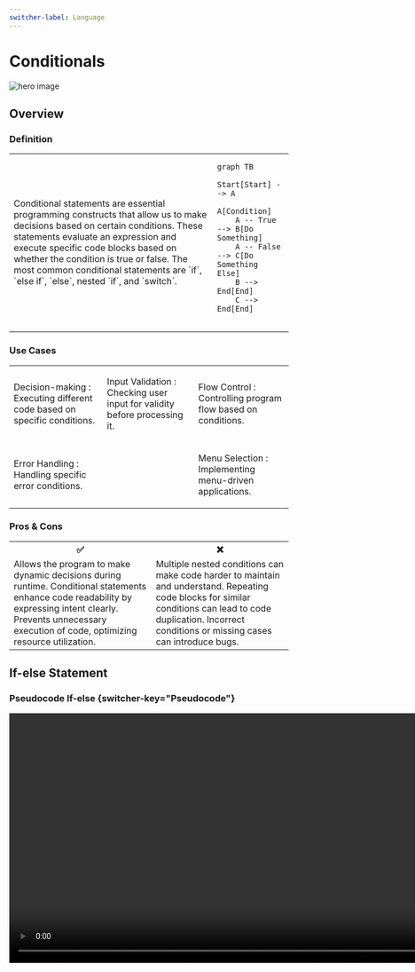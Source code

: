 ```yaml
---
switcher-label: Language
---
```


<show-structure for="chapter,procedure" depth="1"/>

[//]: # (<show-structure for="chapter,procedure" depth="2"/>)

# Conditionals

<img src="https://files.realpython.com/media/t.78f3bacaa261.png" alt="hero image"/>

## Overview

### Definition

<table>
<tr>
<td>
<note>Conditional statements are essential programming constructs that allow us to make decisions based on certain conditions. These statements evaluate an expression and execute specific code blocks based on whether the condition is true or false. The most common conditional statements are `if`, `else if`, `else`, nested `if`, and `switch`.</note>
</td>
<td>

```mermaid
graph TB
    Start[Start] --> A
    A[Condition]
    A -- True --> B[Do Something]
    A -- False --> C[Do Something Else]
    B --> End[End]
    C --> End[End]
    
```

</td>
</tr>
</table>



### Use Cases

<table style="none">
<tr>
<td>

Decision-making
: Executing different code based on specific conditions.

</td>
<td>

Input Validation
: Checking user input for validity before processing it.

</td>
<td>

Flow Control
: Controlling program flow based on conditions.

</td>
</tr>
<tr>
<td>

Error Handling
: Handling specific error conditions.

</td>
<td>



</td>
<td>

Menu Selection
: Implementing menu-driven applications.

</td>
</tr>

</table>



### Pros & Cons

<table>
<tr>
<th>✅</th>
<th>❌</th>
</tr>
<tr>
<td>
<deflist collapsible="true">
    <def title="Improved Control" collapsible="true" default-state="collapsed">
        Allows the program to make dynamic decisions during runtime.
    </def>
    <def title="Readable Code" collapsible="true" default-state="collapsed">
        Conditional statements enhance code readability by expressing intent clearly.
    </def>
    <def title="Saves Resources" collapsible="true" default-state="collapsed">
        Prevents unnecessary execution of code, optimizing resource utilization.
    </def>
</deflist>
</td>
<td>
<deflist collapsible="true">
    <def title="Complexity" collapsible="true" default-state="collapsed">
        Multiple nested conditions can make code harder to maintain and understand.
    </def>
    <def title="Code Duplication" collapsible="true" default-state="collapsed">
        Repeating code blocks for similar conditions can lead to code duplication.
    </def>
    <def title="Potential Bugs" collapsible="true" default-state="collapsed">
        Incorrect conditions or missing cases can introduce bugs.
    </def>
</deflist>
</td>
</tr>
</table>


## If-else Statement

### Pseudocode If-else  {switcher-key="Pseudocode"}

<video src="https://youtu.be/osuzDDlBmRI?feature=shared" preview-src="if-else-statement-syntax.png" width="900"/>

Sample code

```text
if some condition is met, do something
if not met, do something else
```

### C++ If-else  {switcher-key="C++"}

<video src="https://youtu.be/TOx3tPJircc?feature=shared" preview-src="if-else-statement-syntax.png" width="900"/>

Sample code

``` c++
#include <iostream>
using namespace std;

int main() {
    int exam_score;
    int passing_threshold = 60;

    cout << "Enter your exam score: ";
    cin >> exam_score;

    if (exam_score >= passing_threshold) {
        cout << "Congratulations! You passed the exam." << endl;
    } else {
        cout << "Unfortunately, you did not pass the exam. Please try again." << endl;
    }

    return 0;
}
```

### Python If-else  {switcher-key="Python"}

<video src="https://youtu.be/NkVSSMt-h3Y?feature=shared" preview-src="if-else-statement-syntax.png" width="900"/>

Sample code

``` python
passing_threshold = 60

exam_score = int(input("Enter your exam score: "))

if exam_score >= passing_threshold:
    print("Congratulations! You passed the exam.")
else:
    print("Unfortunately, you did not pass the exam. Please try again.")
```

### Java If-else  {switcher-key="Java"}

<video src="https://youtu.be/P6ivQ3QRq0I?feature=shared" preview-src="if-else-statement-syntax.png" width="900"/>

Sample code

``` java
import java.util.Scanner;

public class Main {
    public static void main(String[] args) {
        Scanner scanner = new Scanner(System.in);
        int passing_threshold = 60;

        System.out.print("Enter your exam score: ");
        int exam_score = scanner.nextInt();

        if (exam_score >= passing_threshold) {
            System.out.println("Congratulations! You passed the exam.");
        } else {
            System.out.println("Unfortunately, you did not pass the exam. Please try again.");
        }
    }
}
```

### Golang If-else  {switcher-key="Golang"}

<video src="https://youtu.be/Hjqjff490B8?feature=shared" preview-src="if-else-statement-syntax.png" width="900"/>

Sample code

``` go
package main

import (
    "fmt"
)

func main() {
    var passing_threshold int = 60
    var exam_score int

    fmt.Print("Enter your exam score: ")
    fmt.Scan(&exam_score)

    if exam_score >= passing_threshold {
        fmt.Println("Congratulations! You passed the exam.")
    } else {
        fmt.Println("Unfortunately, you did not pass the exam. Please try again.")
    }
}
```

[//]: # (### Rust If-else  {switcher-key="Rust"})

[//]: # ()
[//]: # (<video src="https://youtu.be/MOa7ulhNYc0?feature=shared" preview-src="if-else-statement-syntax.png" width="900"/>)

[//]: # ()
[//]: # (Sample code)

[//]: # ()
[//]: # (``` rust)

[//]: # (use std::io;)

[//]: # ()
[//]: # (fn main&#40;&#41; {)

[//]: # (    let passing_threshold = 60;)

[//]: # ()
[//]: # (    println!&#40;"Enter your exam score: "&#41;;)

[//]: # (    let mut input = String::new&#40;&#41;;)

[//]: # (    io::stdin&#40;&#41;.read_line&#40;&mut input&#41;.expect&#40;"Failed to read line"&#41;;)

[//]: # (    let exam_score: i32 = input.trim&#40;&#41;.parse&#40;&#41;.expect&#40;"Please enter a valid number"&#41;;)

[//]: # ()
[//]: # (    if exam_score >= passing_threshold {)

[//]: # (        println!&#40;"Congratulations! You passed the exam."&#41;;)

[//]: # (    } else {)

[//]: # (        println!&#40;"Unfortunately, you did not pass the exam. Please try again."&#41;;)

[//]: # (    })

[//]: # (})

[//]: # (```)

### Output : Sample Output

<deflist collapsible="true" default-state="collapsed">
<def title="All Languages">

We prompt the user to enter their exam score and compare it with the `passing_threshold` value of `60`. If the `exam_score` is greater than or equal to `60`, the program outputs a success message indicating that the student passed the exam. Otherwise, it prints a message stating that the student did not pass and should try again.

Assume the user enters `75` as input for all the examples.

Since the input `75` is greater than the passing threshold of `60`, the output is:

<br/>

``` bash
Congratulations! You passed the exam.
```

</def>
</deflist>



## Switch / Match Statement

### Pseudocode Switch / Match {switcher-key="Pseudocode"}

<video src="https://youtu.be/osuzDDlBmRI?feature=shared" preview-src="switch-statement-syntax.png" width="900"/>

```text
condition to be met
    case (validation condition 1)
        // do something
    case (validation condition 2)
        // do something
    case (validation condition ...)
        // do something
    default
        // do this when no other conditions are met
```

### C++ Switch {switcher-key="C++"}

<video src="https://youtu.be/TOx3tPJircc?feature=shared" preview-src="switch-statement-syntax.png" width="900"/>

``` c++
#include <iostream>
using namespace std;

int main() {
    int day_number;

    cout << "Enter a day number (1 to 7): ";
    cin >> day_number;

    switch (day_number) {
        case 1:
            cout << "Sunday" << endl;
            break;
        case 2:
            cout << "Monday" << endl;
            break;
        case 3:
            cout << "Tuesday" << endl;
            break;
        case 4:
            cout << "Wednesday" << endl;
            break;
        case 5:
            cout << "Thursday" << endl;
            break;
        case 6:
            cout << "Friday" << endl;
            break;
        case 7:
            cout << "Saturday" << endl;
            break;
        default:
            cout << "Invalid day number. Please enter a number between 1 and 7." << endl;
            break;
    }

    return 0;
}
```

### Python Match {switcher-key="Python"}

<video src="https://youtu.be/NkVSSMt-h3Y?feature=shared" preview-src="switch-statement-syntax.png" width="900"/>

[//]: # (``` python)

[//]: # ()
[//]: # (```)

### Java Switch {switcher-key="Java"}

<video src="https://youtu.be/P6ivQ3QRq0I?feature=shared" preview-src="switch-statement-syntax.png" width="900"/>

``` java
import java.util.Scanner;

public class Main {
    public static void main(String[] args) {
        Scanner scanner = new Scanner(System.in);
        int day_number;

        System.out.print("Enter a day number (1 to 7): ");
        day_number = scanner.nextInt();

        switch (day_number) {
            case 1:
                System.out.println("Sunday");
                break;
            case 2:
                System.out.println("Monday");
                break;
            case 3:
                System.out.println("Tuesday");
                break;
            case 4:
                System.out.println("Wednesday");
                break;
            case 5:
                System.out.println("Thursday");
                break;
            case 6:
                System.out.println("Friday");
                break;
            case 7:
                System.out.println("Saturday");
                break;
            default:
                System.out.println("Invalid day number. Please enter a number between 1 and 7.");
                break;
        }
    }
}
```

### Golang Switch {switcher-key="Golang"}

<video src="https://youtu.be/Hjqjff490B8?feature=shared" preview-src="switch-statement-syntax.png" width="900"/>

``` go
package main

import (
    "fmt"
)

func main() {
    var day_number int

    fmt.Print("Enter a day number (1 to 7): ")
    fmt.Scan(&day_number)

    switch day_number {
    case 1:
        fmt.Println("Sunday")
    case 2:
        fmt.Println("Monday")
    case 3:
        fmt.Println("Tuesday")
    case 4:
        fmt.Println("Wednesday")
    case 5:
        fmt.Println("Thursday")
    case 6:
        fmt.Println("Friday")
    case 7:
        fmt.Println("Saturday")
    default:
        fmt.Println("Invalid day number. Please enter a number between 1 and 7.")
    }
}
```

//]: # (### Rust Match {switcher-key="Rust"})

[//]: # ()
[//]: # (<video src="https://youtu.be/MOa7ulhNYc0?feature=shared" preview-src="switch-statement-syntax.png" width="900"/>)

[//]: # ()
[//]: # (``` rust)

[//]: # (use std::io;)

[//]: # ()
[//]: # (fn main&#40;&#41; {)

[//]: # (    let mut day_number = String::new&#40;&#41;;)

[//]: # ()
[//]: # (    println!&#40;"Enter a day number &#40;1 to 7&#41;: "&#41;;)

[//]: # (    io::stdin&#40;&#41;.read_line&#40;&mut day_number&#41;.expect&#40;"Failed to read line"&#41;;)

[//]: # (    let day_number: i32 = day_number.trim&#40;&#41;.parse&#40;&#41;.expect&#40;"Please enter a valid number"&#41;;)

[//]: # ()
[//]: # (    match day_number {)

[//]: # (        1 => println!&#40;"Sunday"&#41;,)

[//]: # (        2 => println!&#40;"Monday"&#41;,)

[//]: # (        3 => println!&#40;"Tuesday"&#41;,)

[//]: # (        4 => println!&#40;"Wednesday"&#41;,)

[//]: # (        5 => println!&#40;"Thursday"&#41;,)

[//]: # (        6 => println!&#40;"Friday"&#41;,)

[//]: # (        7 => println!&#40;"Saturday"&#41;,)

[//]: # (        _ => println!&#40;"Invalid day number. Please enter a number between 1 and 7."&#41;,)

[//]: # (    })

[//]: # (})

[//]: # (```)

### Switch / Match : Sample Output

<deflist collapsible="true" default-state="collapsed">
<def title="All Languages">

We take a user input for the day_number and use a switch statement (or if-elif statements in Python) to display the 
corresponding day of the week. Assuming the user input is `3`, the output for each program is:

<br/>

``` bash
Tuesday
```
</def>
</deflist>
